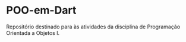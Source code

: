 # POO-em-Dart
Repositório destinado para às atividades da disciplina de Programação Orientada a Objetos I.
